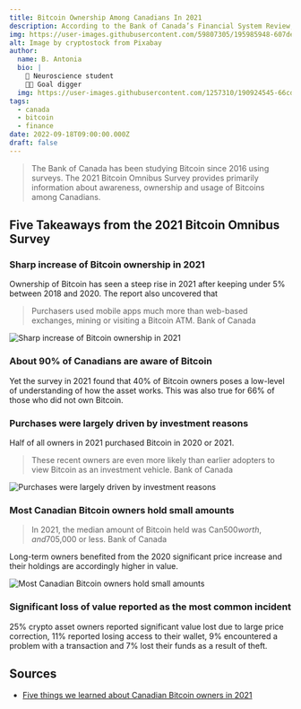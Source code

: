```yaml
---
title: Bitcoin Ownership Among Canadians In 2021 
description: According to the Bank of Canada’s Financial System Review, crypto assets market has seen rapid growth and integration into traditional finance in recent years
img: https://user-images.githubusercontent.com/59807305/195985948-607de861-6ce7-41f5-813e-a777403a11bd.jpg
alt: Image by cryptostock from Pixabay 
author: 
  name: B. Antonia
  bio: |
    🧠 Neuroscience student
    🦸🏼 Goal digger
  img: https://user-images.githubusercontent.com/1257310/190924545-66cd79f4-445a-41d5-9cd4-f29d00d3619c.jpg
tags:
  - canada
  - bitcoin
  - finance
date: 2022-09-18T09:00:00.000Z
draft: false
---
```


> The Bank of Canada has been studying Bitcoin since 2016 using surveys. The 2021 Bitcoin Omnibus Survey provides primarily information about awareness, ownership and usage of Bitcoins among Canadians. 


## Five Takeaways from the 2021 Bitcoin Omnibus Survey


### Sharp increase of Bitcoin ownership in 2021
Ownership of Bitcoin has seen a steep rise in 2021 after keeping under 5% between 2018 and 2020. The report also uncovered that 
> Purchasers used mobile apps much more than web-based exchanges, mining or visiting a Bitcoin ATM.
Bank of Canada

![Sharp increase of Bitcoin ownership in 2021](https://user-images.githubusercontent.com/59807305/195987949-aa796718-4f8c-4019-bca6-8d67a9ea3766.jpg)


### About 90% of Canadians are aware of Bitcoin
Yet the survey in 2021 found that 40% of Bitcoin owners poses a low-level of understanding of how the asset works. This was also true for 66% of those who did not own Bitcoin.


### Purchases were largely driven by investment reasons 
Half of all owners in 2021 purchased Bitcoin in 2020 or 2021. 

> These recent owners are even more likely than earlier adopters to view Bitcoin as an investment vehicle. 
Bank of Canada
 
![Purchases were largely driven by investment reasons](https://user-images.githubusercontent.com/59807305/195988874-07ce9982-4ae4-4c11-8794-cc8f9c8bdef9.jpg)


### Most Canadian Bitcoin owners hold small amounts

> In 2021, the median amount of Bitcoin held was Can$500 worth, and 70% of Bitcoin owners held the equivalent of Can$5,000 or less.
Bank of Canada

Long-term owners benefited from the 2020 significant price increase and their holdings are accordingly higher in value.

![Most Canadian Bitcoin owners hold small amounts](https://user-images.githubusercontent.com/59807305/195989523-47a20d96-36d2-4b0c-93d0-1a30b127bd62.jpg)


### Significant loss of value reported as the most common incident
25% crypto asset owners reported significant value lost due to large price correction, 11% reported losing access to their wallet, 9% encountered a problem with a transaction and 7% lost their funds as a result of theft. 


## Sources
- [Five things we learned about Canadian Bitcoin owners in 2021](https://www.bankofcanada.ca/2022/10/five-things-we-learned-about-canadian-bitcoin-owners-in-2021)
